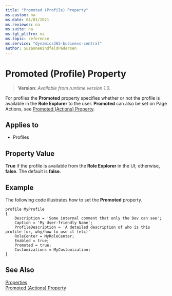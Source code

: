 ```yaml
---
title: "Promoted (Profile) Property"
ms.custom: na
ms.date: 04/01/2021
ms.reviewer: na
ms.suite: na
ms.tgt_pltfrm: na
ms.topic: reference
ms.service: "dynamics365-business-central"
author: SusanneWindfeldPedersen
---
```


# Promoted (Profile) Property
> **Version**: _Available from runtime version 1.0._

For profiles the **Promoted** property specifies whether or not the profile is available in the **Role Explorer** to the user. **Promoted** can also be set on Page Actions, see [Promoted (Actions) Property](devenv-promoted-action-property.md).
  
## Applies to  
  
- Profiles
  
## Property Value  

**True** if the profile is available from the **Role Explorer** in the UI; otherwise, **false**. The default is **false**.  

## Example

The following code illustrates how to set the **Promoted** property.
 
```AL
profile MyProfile
{ 
    Description = 'Some internal comment that only the Dev can see'; 
    Caption = 'My User-friendly Name'; 
    ProfileDescription = 'A detailed description of who is this profile for, why/how to use it (etc)' 
    RoleCenter = MyRoleCenter; 
    Enabled = true; 
    Promoted = true; 
    Customizations = MyCustomization;
} 
```

## See Also  

[Properties](devenv-properties.md)  
[Promoted (Actions) Property](devenv-promoted-action-property.md) 